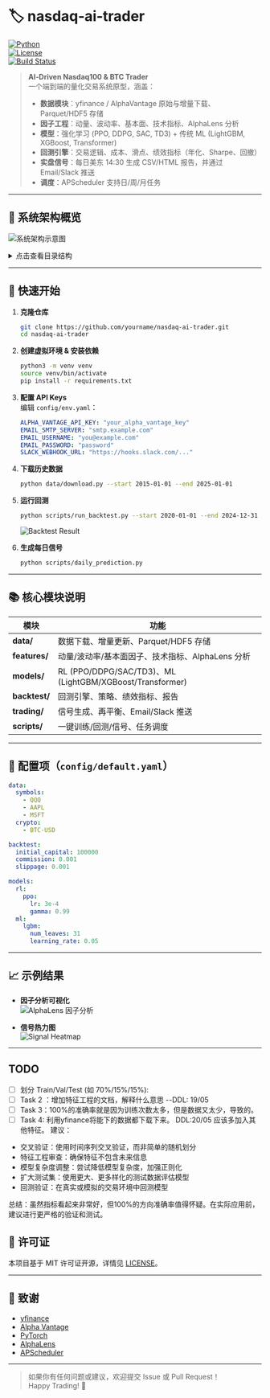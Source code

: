 # 🏷️ nasdaq‑ai‑trader

[![Python](https://img.shields.io/badge/python-3.8%2B-blue)](https://www.python.org/)  
[![License](https://img.shields.io/badge/license-MIT-green)](LICENSE)  
[![Build Status](https://img.shields.io/badge/build-passing-brightgreen)]()

> **AI‑Driven Nasdaq100 & BTC Trader**  
> 一个端到端的量化交易系统原型，涵盖：  
> - **数据模块**：yfinance / AlphaVantage 原始与增量下载、Parquet/HDF5 存储  
> - **因子工程**：动量、波动率、基本面、技术指标、AlphaLens 分析  
> - **模型**：强化学习 (PPO, DDPG, SAC, TD3) + 传统 ML (LightGBM, XGBoost, Transformer)  
> - **回测引擎**：交易逻辑、成本、滑点、绩效指标（年化、Sharpe、回撤）  
> - **实盘信号**：每日美东 14:30 生成 CSV/HTML 报告，并通过 Email/Slack 推送  
> - **调度**：APScheduler 支持日/周/月任务  

---

## 📸 系统架构概览

![系统架构示意图](https://raw.githubusercontent.com/yourname/nasdaq-ai-trader/main/docs/architecture.png)

<details>
<summary>点击查看目录结构</summary>

```
nasdaq-ai-trader/
├── README.md                        
├── requirements.txt                 
├── config/                          
│   ├── default.yaml                 
│   └── env.yaml                     
├── data/                            
│   ├── raw/                         
│   ├── processed/                   
│   ├── download.py                  
│   ├── update.py                    
│   └── utils.py                     
├── features/                        
│   ├── alphalens_factors.py         
│   ├── tech_indicators.py           
│   ├── feature_store.py             
│   └── utils.py                     
├── models/                          
│   ├── rl/                          
│   ├── ml/                          
│   └── utils.py                     
├── backtest/                        
│   ├── engine.py                    
│   ├── strategy.py                  
│   ├── metrics.py                   
│   └── report.py                    
├── trading/                         
│   ├── signal_generator.py          
│   ├── rebalancer.py                
│   └── notification.py              
├── scripts/                         
│   ├── train_rl.py                  
│   ├── train_ml.py                  
│   ├── run_backtest.py              
│   ├── daily_prediction.py          
│   └── schedule_tasks.py            
├── notebooks/                       
│   ├── 01_Data_Exploration.ipynb    
│   ├── 02_Feature_Engineering.ipynb 
│   ├── 03_RL_Models.ipynb           
│   ├── 04_ML_Models.ipynb           
│   ├── 05_Backtest_Analysis.ipynb   
│   └── 06_Signal_Analysis.ipynb     
├── outputs/                         
│   ├── models/                      
│   ├── backtest/                    
│   └── signals/                     
└── utils/                           
    ├── logger.py                    
    ├── scheduler.py                 
    └── settings.py                  
```
</details>

---

## 🚀 快速开始

1. **克隆仓库**  
   ```bash
   git clone https://github.com/yourname/nasdaq-ai-trader.git
   cd nasdaq-ai-trader
   ```

2. **创建虚拟环境 & 安装依赖**  
   ```bash
   python3 -m venv venv
   source venv/bin/activate
   pip install -r requirements.txt
   ```

3. **配置 API Keys**  
   编辑 `config/env.yaml`：
   ```yaml
   ALPHA_VANTAGE_API_KEY: "your_alpha_vantage_key"
   EMAIL_SMTP_SERVER: "smtp.example.com"
   EMAIL_USERNAME: "you@example.com"
   EMAIL_PASSWORD: "password"
   SLACK_WEBHOOK_URL: "https://hooks.slack.com/..."
   ```

4. **下载历史数据**  
   ```bash
   python data/download.py --start 2015-01-01 --end 2025-01-01
   ```

5. **运行回测**  
   ```bash
   python scripts/run_backtest.py --start 2020-01-01 --end 2024-12-31
   ```
   ![Backtest Result](https://raw.githubusercontent.com/yourname/nasdaq-ai-trader/main/docs/backtest_example.png)

6. **生成每日信号**  
   ```bash
   python scripts/daily_prediction.py
   ```

---

## 📚 核心模块说明

| 模块          | 功能                                                         |
|---------------|--------------------------------------------------------------|
| **data/**     | 数据下载、增量更新、Parquet/HDF5 存储                         |
| **features/** | 动量/波动率/基本面因子、技术指标、AlphaLens 分析             |
| **models/**   | RL (PPO/DDPG/SAC/TD3)、ML (LightGBM/XGBoost/Transformer)     |
| **backtest/** | 回测引擎、策略、绩效指标、报告                                 |
| **trading/**  | 信号生成、再平衡、Email/Slack 推送                           |
| **scripts/**  | 一键训练/回测/信号、任务调度                                  |

---

## 🔧 配置项（`config/default.yaml`）

```yaml
data:
  symbols:
    - QQQ
    - AAPL
    - MSFT
  crypto:
    - BTC-USD

backtest:
  initial_capital: 100000
  commission: 0.001
  slippage: 0.001

models:
  rl:
    ppo:
      lr: 3e-4
      gamma: 0.99
  ml:
    lgbm:
      num_leaves: 31
      learning_rate: 0.05
```

---

## 📈 示例结果

- **因子分析可视化**  
  ![AlphaLens 因子分析](https://raw.githubusercontent.com/yourname/nasdaq-ai-trader/main/docs/alphalens_factors.png)

- **信号热力图**  
  ![Signal Heatmap](https://raw.githubusercontent.com/yourname/nasdaq-ai-trader/main/docs/signal_heatmap.png)

---
## TODO
- [ ] 划分 Train/Val/Test (如 70%/15%/15%): 
- [ ] Task 2 ：增加特征工程的文档，解释什么意思 --DDL: 19/05
- [ ] Task 3：100%的准确率就是因为训练次数太多，但是数据又太少，导致的。
- [ ] Task 4: 利用yfinance将能下的数据都下载下来。 DDL:20/05
应该多加入其他特征。
建议：

* 交叉验证：使用时间序列交叉验证，而非简单的随机划分
* 特征工程审查：确保特征不包含未来信息
* 模型复杂度调整：尝试降低模型复杂度，加强正则化
* 扩大测试集：使用更大、更多样化的测试数据评估模型
* 回测验证：在真实或模拟的交易环境中回测模型

总结：虽然指标看起来非常好，但100%的方向准确率值得怀疑。在实际应用前，建议进行更严格的验证和测试。

## 📜 许可证

本项目基于 MIT 许可证开源，详情见 [LICENSE](LICENSE)。

---

## 🤝 致谢

- [yfinance](https://github.com/ranaroussi/yfinance)  
- [Alpha Vantage](https://www.alphavantage.co/)  
- [PyTorch](https://pytorch.org/)  
- [AlphaLens](https://github.com/quantopian/alphalens)  
- [APScheduler](https://apscheduler.readthedocs.io/)  

---

> 如果你有任何问题或建议，欢迎提交 Issue 或 Pull Request！  
> Happy Trading! 🚀